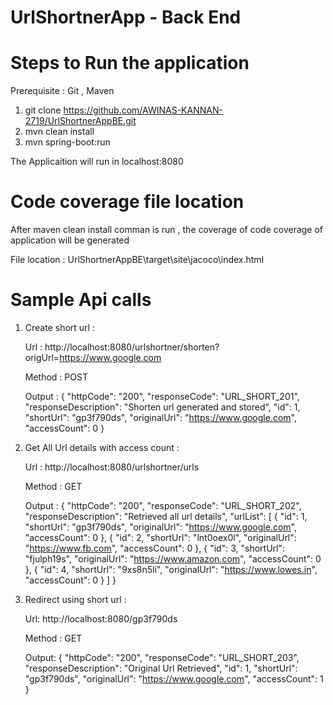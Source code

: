 # UrlShortnerApp - Back End 


# Steps to Run the application

Prerequisite : Git , Maven

1) git clone https://github.com/AWINAS-KANNAN-2719/UrlShortnerAppBE.git
2) mvn clean install
3) mvn spring-boot:run

The Applicaition will run in localhost:8080

# Code coverage file location

After maven clean install comman is run , the coverage of code coverage of application will be generated

File location : UrlShortnerAppBE\target\site\jacoco\index.html


# Sample Api calls

1) Create  short url :
   
   Url :  http://localhost:8080/urlshortner/shorten?origUrl=https://www.google.com
   
   Method : POST
   
   Output :
   {
    "httpCode": "200",
    "responseCode": "URL_SHORT_201",
    "responseDescription": "Shorten url generated and stored",
    "id": 1,
    "shortUrl": "gp3f790ds",
    "originalUrl": "https://www.google.com",
    "accessCount": 0
 }
 
 2) Get All Url details with access count : 
 
    Url : http://localhost:8080/urlshortner/urls
    
    Method : GET
    
    Output :
    {
    "httpCode": "200",
    "responseCode": "URL_SHORT_202",
    "responseDescription": "Retrieved all url details",
    "urlList": [
        {
            "id": 1,
            "shortUrl": "gp3f790ds",
            "originalUrl": "https://www.google.com",
            "accessCount": 0
        },
        {
            "id": 2,
            "shortUrl": "lnt0oex0l",
            "originalUrl": "https://www.fb.com",
            "accessCount": 0
        },
        {
            "id": 3,
            "shortUrl": "fjulph19s",
            "originalUrl": "https://www.amazon.com",
            "accessCount": 0
        },
        {
            "id": 4,
            "shortUrl": "9xs8n5li",
            "originalUrl": "https://www.lowes.in",
            "accessCount": 0
        }
    ]
  }
 
3) Redirect using short url :

    Url: http://localhost:8080/gp3f790ds
    
    Method : GET
    
    Output:
    {
    "httpCode": "200",
    "responseCode": "URL_SHORT_203",
    "responseDescription": "Original Url Retrieved",
    "id": 1,
    "shortUrl": "gp3f790ds",
    "originalUrl": "https://www.google.com",
    "accessCount": 1
  }
  
   

